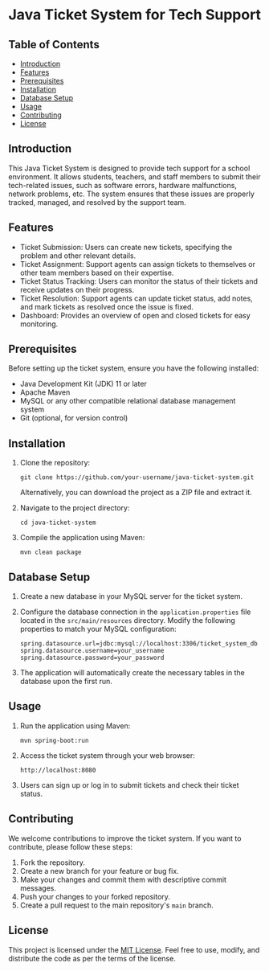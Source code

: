 # Java Ticket System for Tech Support 

## Table of Contents
- [Introduction](#introduction)
- [Features](#features)
- [Prerequisites](#prerequisites)
- [Installation](#installation)
- [Database Setup](#database-setup)
- [Usage](#usage)
- [Contributing](#contributing)
- [License](#license)

## Introduction
This Java Ticket System is designed to provide tech support for a school environment. It allows students, teachers, and staff members to submit their tech-related issues, such as software errors,
hardware malfunctions, network problems, etc. The system ensures that these issues are properly tracked, managed, and resolved by the support team.

## Features
- Ticket Submission: Users can create new tickets, specifying the problem and other relevant details.
- Ticket Assignment: Support agents can assign tickets to themselves or other team members based on their expertise.
- Ticket Status Tracking: Users can monitor the status of their tickets and receive updates on their progress.
- Ticket Resolution: Support agents can update ticket status, add notes, and mark tickets as resolved once the issue is fixed.
- Dashboard: Provides an overview of open and closed tickets for easy monitoring.

## Prerequisites
Before setting up the ticket system, ensure you have the following installed:
- Java Development Kit (JDK) 11 or later
- Apache Maven
- MySQL or any other compatible relational database management system
- Git (optional, for version control)

## Installation
1. Clone the repository:
   ```
   git clone https://github.com/your-username/java-ticket-system.git
   ```
   Alternatively, you can download the project as a ZIP file and extract it.

2. Navigate to the project directory:
   ```
   cd java-ticket-system
   ```

3. Compile the application using Maven:
   ```
   mvn clean package
   ```

## Database Setup
1. Create a new database in your MySQL server for the ticket system.

2. Configure the database connection in the `application.properties` file located in the `src/main/resources` directory. Modify the following properties to match your MySQL configuration:
   ```
   spring.datasource.url=jdbc:mysql://localhost:3306/ticket_system_db
   spring.datasource.username=your_username
   spring.datasource.password=your_password
   ```

3. The application will automatically create the necessary tables in the database upon the first run.

## Usage
1. Run the application using Maven:
   ```
   mvn spring-boot:run
   ```

2. Access the ticket system through your web browser:
   ```
   http://localhost:8080
   ```

3. Users can sign up or log in to submit tickets and check their ticket status.

## Contributing
We welcome contributions to improve the ticket system. If you want to contribute, please follow these steps:
1. Fork the repository.
2. Create a new branch for your feature or bug fix.
3. Make your changes and commit them with descriptive commit messages.
4. Push your changes to your forked repository.
5. Create a pull request to the main repository's `main` branch.

## License
This project is licensed under the [MIT License](LICENSE). Feel free to use, modify, and distribute the code as per the terms of the license.

